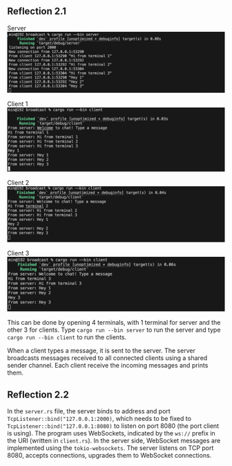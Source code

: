 ## Reflection 2.1

Server
![](/images/server.png)

Client 1
![](/images/client1.png)

Client 2
![](/images/client2.png)

Client 3
![](/images/client3.png)

This can be done by opening 4 terminals, with 1 terminal for server and the other 3 for clients. Type `cargo run --bin server` to run the server and type `cargo run --bin client` to run the clients.

When a client types a message, it is sent to the server. The server broadcasts messages received to all connected clients using a shared sender channel. Each client receive the incoming messages and prints them. 

## Reflection 2.2

In the `server.rs` file, the server binds to address and port `TcpListener::bind("127.0.0.1:2000)`, which needs to be fixed to `TcpListener::bind("127.0.0.1:8080)` to listen on port 8080 (the port client is using). The program uses WebSockets, indicated by the `ws://` prefix in the URI (written in `client.rs`). In the server side, WebSocket messages are implemented using the `tokio-websockets`. The server listens on TCP port 8080, accepts connections, upgrades them to WebSocket connections.